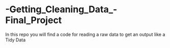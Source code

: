 # -Getting_Cleaning_Data_-Final_Project
In this repo you will find a code for reading a raw data to get an output like a Tidy Data
